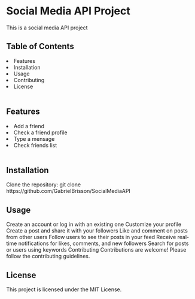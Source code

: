 <h1>Social Media API Project</h1>
This is a social media API project 

<h2>Table of Contents</h2>
<li>Features</li>
<li>Installation</li>
<li>Usage</li>
<li>Contributing</li>
<li>License</li>
<br>
<h2>Features</h2>
<li>Add a friend</li>
<li>Check a friend profile</li>
<li>Type a mensage</li>
<li>Check friends list</li>
<br>
<h2>Installation</h2>
Clone the repository: git clone https://github.com/GabrielBrisson/SocialMediaAPI
<br>
<h2>Usage</h2>
Create an account or log in with an existing one
Customize your profile
Create a post and share it with your followers
Like and comment on posts from other users
Follow users to see their posts in your feed
Receive real-time notifications for likes, comments, and new followers
Search for posts or users using keywords
Contributing
Contributions are welcome! Please follow the contributing guidelines.
<br>
<h2>License</h2>
This project is licensed under the MIT License.
